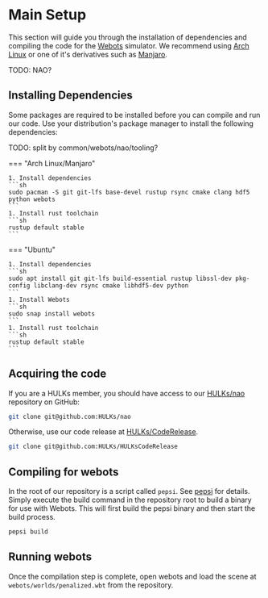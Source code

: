 # Main Setup

This section will guide you through the installation of dependencies and compiling the code for the [Webots](https://www.cyberbotics.com/) simulator.
We recommend using [Arch Linux](https://archlinux.org/) or one of it's derivatives such as [Manjaro](https://manjaro.org/).

TODO: NAO?

## Installing Dependencies

Some packages are required to be installed before you can compile and run our code.
Use your distribution's package manager to install the following dependencies:

TODO: split by common/webots/nao/tooling?

=== "Arch Linux/Manjaro"

    1. Install dependencies
    ```sh
    sudo pacman -S git git-lfs base-devel rustup rsync cmake clang hdf5 python webots
    ```
    1. Install rust toolchain
    ```sh
    rustup default stable
    ```

=== "Ubuntu"

    1. Install dependencies
    ```sh
    sudo apt install git git-lfs build-essential rustup libssl-dev pkg-config libclang-dev rsync cmake libhdf5-dev python
    ```
    1. Install Webots
    ```sh
    sudo snap install webots
    ```
    1. Install rust toolchain
    ```sh
    rustup default stable
    ```

## Acquiring the code

If you are a HULKs member, you should have access to our [HULKs/nao](https://github.com/HULKs/nao) repository on GitHub:

```sh
git clone git@github.com:HULKs/nao
```

Otherwise, use our code release at [HULKs/CodeRelease](https://github.com/HULKs/HULKsCodeRelease).

```sh
git clone git@github.com:HULKs/HULKsCodeRelease
```

## Compiling for webots

In the root of our repository is a script called `pepsi`. See [pepsi](../tooling/pepsi.md) for details.
Simply execute the build command in the repository root to build a binary for use with Webots.
This will first build the pepsi binary and then start the build process.

```sh
pepsi build
```

## Running webots

Once the compilation step is complete, open webots and load the scene at `webots/worlds/penalized.wbt` from the repository.
